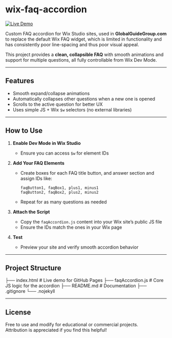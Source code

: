 # wix-faq-accordion

[![Live Demo](https://img.shields.io/badge/View-Live%20Demo-blue)](https://wialtd.github.io/wix-faq-accordion/)

Custom FAQ accordion for Wix Studio sites, used in **GlobalGuideGroup.com** to replace the
default Wix FAQ widget, which is limited in functionality and has consistently poor line-spacing and thus poor visual appeal.

This project provides a **clean, collapsible FAQ** with smooth animations and support for multiple questions, all fully controllable from Wix Dev Mode.

---

## Features

- Smooth expand/collapse animations  
- Automatically collapses other questions when a new one is opened  
- Scrolls to the active question for better UX  
- Uses simple JS + Wix `$w` selectors (no external libraries)

---

## How to Use

1. **Enable Dev Mode in Wix Studio**  
   - Ensure you can access `$w` for element IDs

2. **Add Your FAQ Elements**
   - Create boxes for each FAQ title button, and answer section and assign IDs like:
     ```
     faqButton1, faqBox1, plus1, minus1
     faqButton2, faqBox2, plus2, minus2
     ```
   - Repeat for as many questions as needed

3. **Attach the Script**
   - Copy the `faqAccordion.js` content into your Wix site’s public JS file  
   - Ensure the IDs match the ones in your Wix page

4. **Test**
   - Preview your site and verify smooth accordion behavior

---

## Project Structure


├── index.html        # Live demo for GitHub Pages
├── faqAccordion.js   # Core JS logic for the accordion
├── README.md         # Documentation
├── .gitignore
└── .nojekyll

---

## License

Free to use and modify for educational or commercial projects.  
Attribution is appreciated if you find this helpful!
